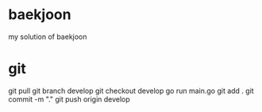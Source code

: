 # baekjoon
my solution of baekjoon

# git

git pull
git branch develop
git checkout develop
go run main.go
git add .
git commit -m "."
git push origin develop